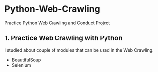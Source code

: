 # Python-Web-Crawling
Practice Python Web Crawling and Conduct Project


## 1. Practice Web Crawling with Python
I studied about couple of modules that can be used in the Web Crawling.
- BeautifulSoup
- Selenium
